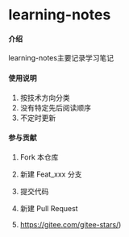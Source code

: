 # learning-notes

#### 介绍
learning-notes主要记录学习笔记

#### 使用说明

1.  按技术方向分类
2.  没有特定先后阅读顺序
3.  不定时更新

#### 参与贡献

1.  Fork 本仓库
2.  新建 Feat_xxx 分支
3.  提交代码
4.  新建 Pull Request

6.  https://gitee.com/gitee-stars/)